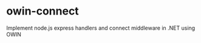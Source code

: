 owin-connect
============

Implement node.js express handlers and connect middleware in .NET using OWIN